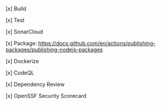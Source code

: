 [x] Build

[x] Test

[x] SonarCloud

[x] Package: https://docs.github.com/en/actions/publishing-packages/publishing-nodejs-packages

[x] Dockerize

[x] CodeQL

[x] Dependency Review

[x] OpenSSF Security Scorecard
